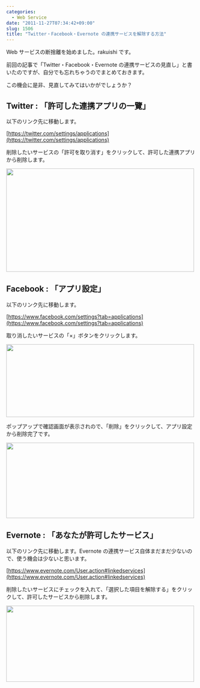 ```yaml
---
categories:
  - Web Service
date: "2011-11-27T07:34:42+09:00"
slug: 1506
title: "Twitter・Facebook・Evernote の連携サービスを解除する方法"
---
```


Web サービスの断捨離を始めました。rakuishi です。

前回の記事で「Twitter・Facebook・Evernote の連携サービスの見直し」と書いたのですが、自分でも忘れちゃうのでまとめておきます。

この機会に是非、見直してみてはいかがでしょうか？

## Twitter : 「許可した連携アプリの一覽」

以下のリンク先に移動します。

[https://twitter.com/settings/applications](https://twitter.com/settings/applications)

削除したいサービスの「許可を取り消す」をクリックして、許可した連携アプリから削除します。

<img alt="" src="/images/2011/11/1506_1.png" width="500" height="275">

## Facebook : 「アプリ設定」

以下のリンク先に移動します。

[https://www.facebook.com/settings?tab=applications](https://www.facebook.com/settings?tab=applications)

取り消したいサービスの「×」ボタンをクリックします。

<img alt="" src="/images/2011/11/1506_2.png" width="500" height="194">

ポップアップで確認画面が表示されので、「削除」をクリックして、アプリ設定から削除完了です。

<img alt="" src="/images/2011/11/1506_3.png" width="500" height="201">

## Evernote : 「あなたが許可したサービス」

以下のリンク先に移動します。Evernote の連携サービス自体まだまだ少ないので、使う機会は少ないと思います。

[https://www.evernote.com/User.action#linkedservices](https://www.evernote.com/User.action#linkedservices)

削除したいサービスにチェックを入れて、「選択した項目を解除する」をクリックして、許可したサービスから削除します。

<img alt="" src="/images/2011/11/1506_4.png" width="500" height="203">
